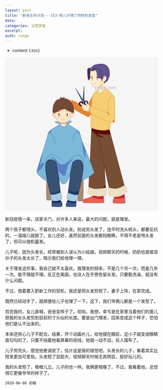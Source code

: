 ```yaml
---
layout: post
title: "新爸五年计划---153-和儿子理了同样的发型"
date:
categories: 父范学堂
excerpt:
auth: conge
---
```

* content
{:toc}

![](/assets/images/父范学堂/118382-09f5b10cf3ac6c3e.png)

新冠疫情一来，店家关门，对许多人来说，最大的问题，就是理发。

两个孩子都惜头，不喜欢别人动头发。别说剪头发了，连平时洗头梳头，都要反抗的，一溜烟儿就跑了。女儿还好，虽然前面的头发都挡眼睛，不得不老是甩头发了，但可以借机蓄发。

儿子呢，因为头发长，经常被别人误认为小姑娘。视频聊天的时候，奶奶也直接说孙子的头发太长了，暗示我们给他理一理。

关于理发这件事，我自己就不太喜欢。我理发的频率，不是几个月一次，而是几年一次。能不理就不理。反正在美国，也没人在乎男性留长发。只要勤洗澡，就没有什么问题。

不过，借着要入职新工作的契机，我还是把头发剪短了。妻子上阵，在家完成。

既然已经动手了，就顺便给儿子也理了一下。这下，我们爷俩儿都是一个发型了。

剪完我的，女儿直喊，爸爸变样子了。哈哈，我想，幸亏是在家里当着他们的面儿把我的长头发剪到目前的寸头似的长度。要是出门理发，回来变成这个样子，恐怕他们是认不出来的。

本来还担心儿子不配合。结果，开个动画片儿，给他摆在眼前，这小子就变成眼睛直勾勾的了，只要不挡着他看屏幕的视线，他就一动不动，任人摆布了。

儿子剪完头，感觉他更调皮了。估计这是我的错觉吧。头发长的儿子，看着其实比短发更加可爱些。头发短了显脸大，视频聊天时候尤其明显，挺好玩儿的。

我的头发短了，根根儿立。儿子的也一样。我俩更相像了。不过，我看着他，总觉得它更像爷爷的样子了。

```
2020-06-06 初稿
```


